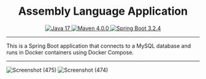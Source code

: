 <h1 align="center">Assembly Language Application</h1>

<p align="center">
    <a href="https://www.java.com/" target="_blank">
        <img src="https://img.shields.io/badge/Java-17-red" alt="Java 17">
    </a>
    <a href="https://maven.apache.org/" target="_blank">
        <img src="https://img.shields.io/badge/Maven-4.0.0-blue" alt="Maven 4.0.0">
    </a>
    <a href="https://spring.io/projects/spring-boot" target="_blank">
        <img src="https://img.shields.io/badge/Spring Boot-3.2.4-brightgreen" alt="Spring Boot 3.2.4">
    </a>
</p>

<hr>
This is a Spring Boot application that connects to a MySQL database and runs in Docker containers using Docker Compose.
<hr>

![Screenshot (475)](https://github.com/sjha24/AssemblyLanguageApp/assets/98340874/658cbd68-fbaa-4493-b33f-0522248c4171)
![Screenshot (474)](https://github.com/sjha24/AssemblyLanguageApp/assets/98340874/5d1225d1-1849-4572-add4-dfcc45e712dc)
